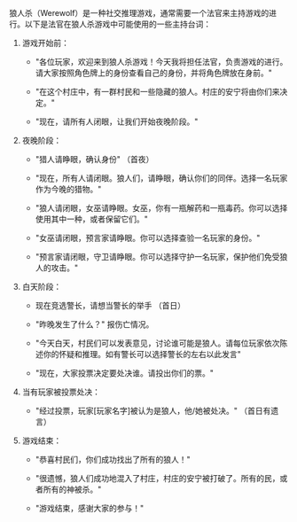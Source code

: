 狼人杀（Werewolf）是一种社交推理游戏，通常需要一个法官来主持游戏的进行。以下是法官在狼人杀游戏中可能使用的一些主持台词：

1. 游戏开始前：

   - "各位玩家，欢迎来到狼人杀游戏！今天我将担任法官，负责游戏的进行。请大家按照角色牌上的身份查看自己的身份，并将角色牌放在身前。"

   - "在这个村庄中，有一群村民和一些隐藏的狼人。村庄的安宁将由你们来决定。"

   - "现在，请所有人闭眼，让我们开始夜晚阶段。"

2. 夜晚阶段：

   - "猎人请睁眼，确认身份" （首夜）

   - "现在，所有人请闭眼。狼人们，请睁眼，确认你们的同伴。选择一名玩家作为今晚的猎物。"

   - "狼人请闭眼，女巫请睁眼。女巫，你有一瓶解药和一瓶毒药。你可以选择使用其中一种，或者保留它们。"

   - "女巫请闭眼，预言家请睁眼。你可以选择查验一名玩家的身份。"

   - "预言家请闭眼，守卫请睁眼。你可以选择守护一名玩家，保护他们免受狼人的攻击。"


4. 白天阶段：

   - 现在竞选警长，请想当警长的举手 （首日）

   - "昨晚发生了什么？" 报伤亡情况。

   - "今天白天，村民们可以发表意见，讨论谁可能是狼人。请每位玩家依次陈述你的怀疑和推理。如有警长可以选择警长的左右以此发言"

   - "现在，大家投票决定要处决谁。请投出你们的票。"

6. 当有玩家被投票处决：

   - "经过投票，玩家[玩家名字]被认为是狼人，他/她被处决。" （首日有遗言）

7. 游戏结束：

   - "恭喜村民们，你们成功找出了所有的狼人！"

   - "很遗憾，狼人们成功地混入了村庄，村庄的安宁被打破了。所有的民，或者所有的神被杀。"

   - "游戏结束，感谢大家的参与！"

